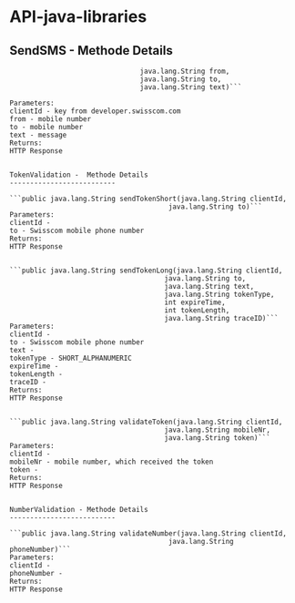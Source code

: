API-java-libraries
==================

SendSMS -  Methode Details
--------------------------
```public java.lang.String sendSms(java.lang.String clientId,
                                java.lang.String from,
                                java.lang.String to,
                                java.lang.String text)```
                                
Parameters:
clientId - key from developer.swisscom.com
from - mobile number
to - mobile number
text - message
Returns:
HTTP Response


TokenValidation -  Methode Details
--------------------------

```public java.lang.String sendTokenShort(java.lang.String clientId,
                                       java.lang.String to)```
Parameters:
clientId -
to - Swisscom mobile phone number
Returns:
HTTP Response


```public java.lang.String sendTokenLong(java.lang.String clientId,
                                      java.lang.String to,
                                      java.lang.String text,
                                      java.lang.String tokenType,
                                      int expireTime,
                                      int tokenLength,
                                      java.lang.String traceID)```
Parameters:
clientId -
to - Swisscom mobile phone number
text -
tokenType - SHORT_ALPHANUMERIC
expireTime -
tokenLength -
traceID -
Returns:
HTTP Response


```public java.lang.String validateToken(java.lang.String clientId,
                                      java.lang.String mobileNr,
                                      java.lang.String token)```
Parameters:
clientId -
mobileNr - mobile number, which received the token
token -
Returns:
HTTP Response


NumberValidation - Methode Details
--------------------------

```public java.lang.String validateNumber(java.lang.String clientId,
                                       java.lang.String phoneNumber)```
Parameters:
clientId -
phoneNumber -
Returns:
HTTP Response
